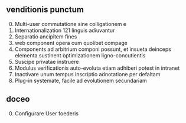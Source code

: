 ## venditionis punctum

0. Multi-user commutatione sine colligationem e
1. Internationalization 121 linguis adiuvantur
2. Separatio ancipitem fines
3. web component opera cum quolibet compage
4. Components ad arbitrium componi possunt, et insueta deinceps elementa sustinent optimizationem ligno-concutientis
5. Suscipe privatae instruere
6. Modulus verificationis auto-evoluta etiam adhiberi potest in intranet
7. Inactivare unum tempus inscriptio adnotatione per defaltam
8. Plug-in systemate, facile ad evolutionem secundariam

## doceo

0. Configurare User foederis